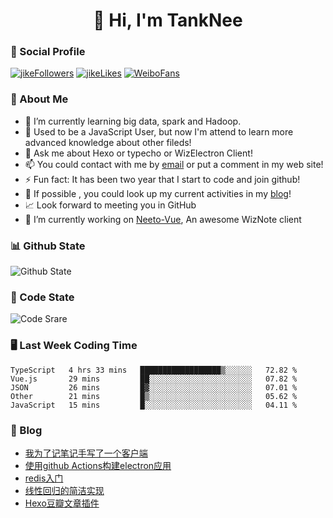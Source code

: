 
<h1 align="center">👋 Hi, I'm TankNee</h1>

### 📌 Social Profile 

[![jikeFollowers](https://img.shields.io/badge/dynamic/json?color=%23FFE411&label=JikeFollowers&query=%24.data.totalSubs&url=https%3A%2F%2Fapi.spencerwoo.com%2Fsubstats%2F%3Fsource%3DjikeFollower%26queryKey%3Dd25cf3f3-f6e6-4427-b418-51ba06cf26e9&style=for-the-badge)](https://m.okjike.com)
[![jikeLikes](https://img.shields.io/badge/dynamic/json?color=%23FFE411&label=JikeLikes&query=%24.data.totalSubs&url=https%3A%2F%2Fapi.spencerwoo.com%2Fsubstats%2F%3Fsource%3DjikeLiked%26queryKey%3Dd25cf3f3-f6e6-4427-b418-51ba06cf26e9&style=for-the-badge)](https://m.okjike.com)
[![WeiboFans](https://img.shields.io/badge/dynamic/json?color=%23E6162D&label=WeiboFollowers&query=%24.data.totalSubs&url=https%3A%2F%2Fapi.spencerwoo.com%2Fsubstats%2F%3Fsource%3Dweibo%26queryKey%3D5201023153&style=for-the-badge)](https://www.weibo.com)

### 👦 About Me 

- 🌱 I’m currently learning big data, spark and Hadoop.
- 🤔 Used to be a JavaScript User, but now I'm attend to learn more advanced knowledge about other fileds!
- 💬 Ask me about Hexo or typecho or WizElectron Client!
- 📫 You could contact with me by [email](mailto:nee@tanknee.cn) or put a comment in my web site!
-  ⚡  Fun fact: It has been two year that I start to code and join github!
- 🎉 If possible , you could look up my current activities in my [blog](https://www.tanknee.cn)!
- 📈 Look forward to meeting you in GitHub
- 🔭 I’m currently working on [Neeto-Vue](https://github.com/TankNee/Neeto-Vue), An awesome WizNote client

### 📊 Github State

![Github State](https://github-readme-stats.vercel.app/api?username=TankNee&show_icons=true&hide_border=true)

### 📶 Code State

![Code Srare](https://github-readme-stats.vercel.app/api/top-langs/?username=TankNee&layout=compact&hide_border=true&title_color=a0a9af)

### 🖥 Last Week Coding Time

<!--START_SECTION:waka-->
```text
TypeScript   4 hrs 33 mins   ██████████████████▒░░░░░░   72.82 % 
Vue.js       29 mins         ██░░░░░░░░░░░░░░░░░░░░░░░   07.82 % 
JSON         26 mins         █▓░░░░░░░░░░░░░░░░░░░░░░░   07.01 % 
Other        21 mins         █▒░░░░░░░░░░░░░░░░░░░░░░░   05.62 % 
JavaScript   15 mins         █░░░░░░░░░░░░░░░░░░░░░░░░   04.11 % 
```
<!--END_SECTION:waka-->

### 📕 Blog

<!-- BLOG-POST-LIST:START -->
- [我为了记笔记手写了一个客户端](https://www.tanknee.cn/2020/10/02/%E6%88%91%E4%B8%BA%E4%BA%86%E8%AE%B0%E7%AC%94%E8%AE%B0%E6%89%8B%E5%86%99%E4%BA%86%E4%B8%80%E4%B8%AA%E5%AE%A2%E6%88%B7%E7%AB%AF/)
- [使用github Actions构建electron应用](https://www.tanknee.cn/2020/09/27/%E4%BD%BF%E7%94%A8githubactions%E6%9E%84%E5%BB%BAelectron%E5%BA%94%E7%94%A8/)
- [redis入门](https://www.tanknee.cn/2020/09/24/redis%E5%85%A5%E9%97%A8/)
- [线性回归的简洁实现](https://www.tanknee.cn/2020/07/19/%E7%BA%BF%E6%80%A7%E5%9B%9E%E5%BD%92%E7%9A%84%E7%AE%80%E6%B4%81%E5%AE%9E%E7%8E%B0/)
- [Hexo豆瓣文章插件](https://www.tanknee.cn/2020/07/08/Hexo%E8%B1%86%E7%93%A3%E6%96%87%E7%AB%A0%E6%8F%92%E4%BB%B6/)
<!-- BLOG-POST-LIST:END -->
